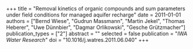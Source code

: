 +++
title = "Removal kinetics of organic compounds and sum parameters under field conditions for managed aquifer recharge"
date = 2011-01-01
authors = ["Bernd Wiese", "Gudrun Massmann", "Martin Jekel", "Thomas Heberer", "Uwe Dünnbier", "Dagmar Orlikowski", "Gesche Grützmacher"]
publication_types = ["2"]
abstract = ""
selected = false
publication = "*IWA Water Research*"
doi = "10.1016/j.watres.2011.06.040"
+++

